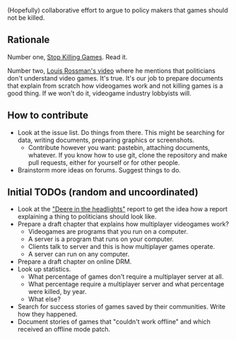 (Hopefully) collaborative effort to argue to policy makers that games should not be killed.

## Rationale

Number one, [Stop Killing Games](https://www.stopkillinggames.com/). Read it.

Number two, [Louis Rossman's video](https://youtu.be/8wCLSCnOw9k?t=939) where he mentions that politicians don't
understand video games. It's true. It's our job to prepare documents that explain from scratch how videogames work and
not killing games is a good thing. If we won't do it, videogame industry lobbyists will.

## How to contribute

* Look at the issue list. Do things from there. This might be searching for data, writing documents, preparing graphics
  or screenshots.
  * Contribute however you want: pastebin, attaching documents, whatever. If you know how to use git, clone the
    repository and make pull requests, either for yourself or for other people.
* Brainstorm more ideas on forums. Suggest things to do.

## Initial TODOs (random and uncoordinated)

* Look at the ["Deere in the headlights"](https://pirg.org/edfund/resources/deere-in-the-headlights-3/) report to get
  the idea how a report explaining a thing to politicians should look like.
* Prepare a draft chapter that explains how multiplayer videogames work?
  * Videogames are programs that you run on a computer.
  * A server is a program that runs on your computer.
  * Clients talk to server and this is how multiplayer games operate.
  * A server can run on any computer.
* Prepare a draft chapter on online DRM.
* Look up statistics.
  * What percentage of games don't require a multiplayer server at all.
  * What percentage require a multiplayer server and what percentage were killed, by year.
  * What else?
* Search for success stories of games saved by their communities. Write how they happened.
* Document stories of games that "couldn't work offline" and which received an offline mode patch.

